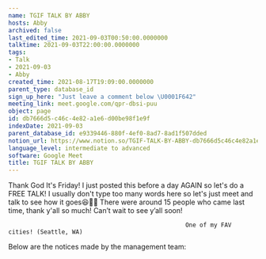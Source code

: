 ```yaml
---
name: TGIF TALK BY ABBY
hosts: Abby
archived: false
last_edited_time: 2021-09-03T00:50:00.0000000
talktime: 2021-09-03T22:00:00.0000000
tags:
- Talk
- 2021-09-03
- Abby
created_time: 2021-08-17T19:09:00.0000000
parent_type: database_id
sign_up_here: "Just leave a comment below \U0001F642"
meeting_link: meet.google.com/qpr-dbsi-puu
object: page
id: db7666d5-c46c-4e82-a1e6-d00be98f1e9f
indexDate: 2021-09-03
parent_database_id: e9339446-880f-4ef0-8ad7-8ad1f507dded
notion_url: https://www.notion.so/TGIF-TALK-BY-ABBY-db7666d5c46c4e82a1e6d00be98f1e9f
language_level: intermediate to advanced
software: Google Meet
title: TGIF TALK BY ABBY
---
```


Thank God It's Friday! I just posted this before a day AGAIN so let's do a FREE TALK!
I usually don't type too many words here so let's just meet and talk to see how it goes😆👍🏻
There were around 15 people who came last time, thank y'all so much!
Can’t wait to see y’all soon!




                                                      One of my FAV cities! (Seattle, WA)







Below are the notices made by the management team: 


